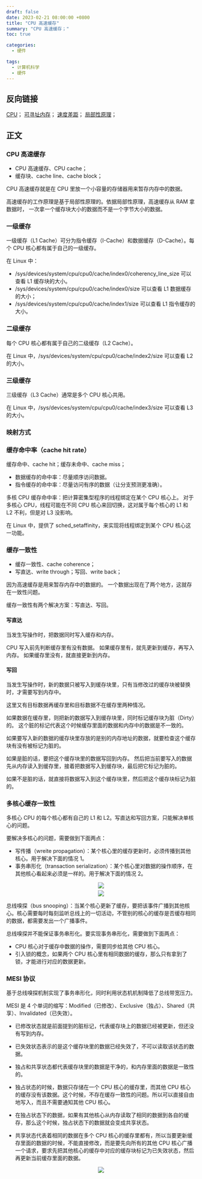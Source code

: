 ```yaml
---
draft: false
date: 2023-02-21 08:00:00 +0800
title: "CPU 高速缓存"
summary: "CPU 高速缓存；"
toc: true

categories:
  - 硬件

tags:
  - 计算机科学
  - 硬件
---
```


## 反向链接

[CPU](/计算机/硬件/CPU)；
[可寻址内存](/计算机/硬件/可寻址内存)；
[速度差距](/计算机/速度差距)；
[局部性原理](/计算机/局部性原理)；

## 正文

### CPU 高速缓存

- CPU 高速缓存、CPU cache；
- 缓存块、cache line、cache block；

CPU 高速缓存就是在 CPU 里放一个小容量的存储器用来暂存内存中的数据。

高速缓存的工作原理是基于局部性原理的。依据局部性原理，高速缓存从 RAM 拿数据时，
一次拿一个缓存块大小的数据而不是一个字节大小的数据。

### 一级缓存

一级缓存（L1 Cache）可分为指令缓存（I-Cache）和数据缓存（D-Cache）。每个 CPU 核心都有属于自己的一级缓存。

在 Linux 中：

- /sys/devices/system/cpu/cpu0/cache/index0/coherency_line_size 可以查看 L1 缓存块的大小。
- /sys/devices/system/cpu/cpu0/cache/index0/size 可以查看 L1 数据缓存的大小； 
- /sys/devices/system/cpu/cpu0/cache/index1/size 可以查看 L1 指令缓存的大小。

### 二级缓存

每个 CPU 核心都有属于自己的二级缓存（L2 Cache）。

在 Linux 中，/sys/devices/system/cpu/cpu0/cache/index2/size 可以查看 L2 的大小。

### 三级缓存

三级缓存（L3 Cache）通常是多个 CPU 核心共用。

在 Linux 中，/sys/devices/system/cpu/cpu0/cache/index3/size 可以查看 L3 的大小。

### 映射方式

### 缓存命中率（cache hit rate）

缓存命中、cache hit；缓存未命中、cache miss；

- 数据缓存的命中率：尽量顺序访问数据。
- 指令缓存的命中率：尽量访问有序的数据（让分支预测更准确）。

多核 CPU 缓存命中率：把计算密集型程序的线程绑定在某个 CPU 核心上。
对于多核心 CPU，线程可能在不同 CPU 核心来回切换，这对属于每个核心的 L1 和 L2 不利，但是对 L3 没影响。

在 Linux 中，提供了 sched_setaffinity，来实现将线程绑定到某个 CPU 核心这一功能。

### 缓存一致性

- 缓存一致性、cache coherence；
- 写直达、write through；写回、write back；

因为高速缓存是用来暂存内存中的数据的。
一个数据出现在了两个地方，这就存在一致性问题。

缓存一致性有两个解决方案：写直达、写回。

#### 写直达

当发生写操作时，把数据同时写入缓存和内存。

CPU 写入前先判断缓存里有没有数据。
如果缓存里有，就先更新到缓存，再写入内存。
如果缓存里没有，就直接更新到内存。

#### 写回

当发生写操作时，新的数据只被写入到缓存块里，只有当修改过的缓存块被替换时，才需要写到内存中。

这里又有目标数据再缓存里和目标数据不在缓存里两种情况。

如果数据在缓存里，则把新的数据写入到缓存块里，同时标记缓存块为脏（Dirty）的。
这个脏的标记代表这个时候缓存里面的数据和内存中的数据是不一致的。

如果要写入新的数据的缓存块里存放的是别的内存地址的数据，就要检查这个缓存块有没有被标记为脏的。

如果是脏的话，要把这个缓存块里的数据写回到内存。
然后把当前要写入的数据先从内存读入到缓存里，接着把数据写入到缓存块，最后把它标记为脏的。

如果不是脏的话，就直接将数据写入到这个缓存块里，然后把这个缓存块标记为脏的。

### 多核心缓存一致性

多核心 CPU 的每个核心都有自己的 L1 和 L2。写直达和写回方案，只能解决单核心的问题。

要解决多核心的问题，需要做到下面两点：

- 写传播（wreite propagation）：某个核心里的缓存更新时，必须传播到其他核心。用于解决下面的情况 1。
- 事务串形化（transaction serialization）：某个核心里对数据的操作顺序，在其他核心看起来必须是一样的。用于解决下面的情况 2。

<div style="text-align: center; margin: 5px auto">
<img src="/image/computer-science/hardware/wreite_propagation.drawio.png">
</div>

<div style="text-align: center; margin: 5px auto">
<img src="/image/computer-science/hardware/transaction_serialization.drawio.png">
</div>

总线嗅探（bus snooping）：当某个核心更新了缓存，要把该事件广播到其他核心。核心需要每时每刻监听总线上的一切活动，不管别的核心的缓存是否缓存相同的数据，都需要发出一个广播事件。

总线嗅探并不能保证事务串形化。要实现事务串形化，需要做到下面两点：

- CPU 核心对于缓存中数据的操作，需要同步给其他 CPU 核心。
- 引入锁的概念，如果两个 CPU 核心里有相同数据的缓存，那么只有拿到了锁，才能进行对应的数据更新。

### MESI 协议

基于总线嗅探机制实现了事务串形化，同时利用状态机机制降低了总线带宽压力。

MESI 是 4 个单词的缩写：Modified（已修改）、Exclusive（独占）、Shared（共享）、Invalidated（已失效）。

- 已修改状态就是前面提到的脏标记，代表缓存块上的数据已经被更新，但还没有写到内存。
- 已失效状态表示的是这个缓存块里的数据已经失效了，不可以读取该状态的数据。
- 独占和共享状态都代表缓存块里的数据是干净的，和内存里面的数据是一致性的。

- 独占状态的时候，数据只存储在一个 CPU 核心的缓存里，而其他 CPU 核心的缓存没有该数据。这个时候，不存在缓存一致性的问题。所以可以直接自由地写入，而且不需要通知其他 CPU 核心。
- 在独占状态下的数据，如果有其他核心从内存读取了相同的数据到各自的缓存，那么这个时候，独占状态下的数据就会变成共享状态。
- 共享状态代表着相同的数据在多个 CPU 核心的缓存里都有，所以当要更新缓存里面的数据的时候，不能直接修改，而是要先向所有的其他 CPU 核心广播一个请求，要求先把其他核心的缓存中对应的缓存块标记为已失效状态，然后再更新当前缓存里面的数据。

<div style="text-align: center; margin: 5px auto">
<img src="/image/computer-science/hardware/cache_mesi.drawio.png">
</div>